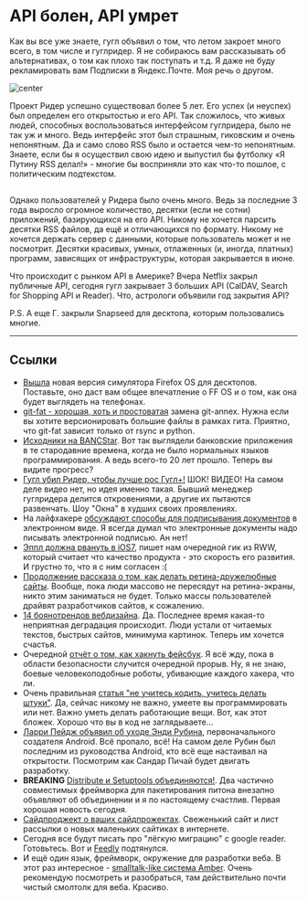 # API болен, API умрет

Как вы все уже знаете, гугл объявил о том, что летом закроет много всего, в том числе и гуглридер. Я не собираюсь вам рассказывать об альтернативах, о том как плохо так поступать и т.д. Я даже не буду рекламировать вам Подписки в Яндекс.Почте. Моя речь о другом.

![center](http://2.bp.blogspot.com/-Q1RrkwT7FQg/UG7b219OG-I/AAAAAAAABY0/o0hkAxtkpno/s1600/default-ogb.png)

Проект Ридер успешно существовал более 5 лет. Его успех (и неуспех) был определен его открытостью и его API. Так сложилось, что живых людей, способных воспользоваться интерфейсом гуглридера, было не так уж и много. Ведь интерфейс этот был страшным, гиковским и очень непонятным. Да и само слово RSS было и остается чем-то непонятным. Знаете, если бы я осуществил свою идею и выпустил бы футболку «Я Путину RSS делал!» - многие бы восприняли это как что-то пошлое, с политическим подтекстом.

<img src="http://cho.justos.org:9119/counter.gif" height=1 width=1/>

Однако пользователей у Ридера было очень много. Ведь за последние 3 года выросло огромное количество, десятки (если не сотни) приложений, базирующихся на его API. Никому не хочется парсить десятки RSS файлов, да ещё и отличающихся по формату. Никому не хочется держать сервер с данными, которые пользователь может и не посмотрит. Десятки красивых, умных, отлаженных (и, иногда, платных) программ, зависящих от инфраструктуры, которая закрывается в июне.

Что происходит с рынком API в Америке? Вчера Netflix закрыл публичные API, сегодня гугл закрывает 3 больших API (CalDAV, Search for Shopping API и Reader). Что, астрологи объявили год закрытия API?

P.S. А еще Г. закрыли Snapseed для десктопа, которым пользовались многие.

-----

## Ссылки

* [Вышла](https://hacks.mozilla.org/2013/03/firefox-os-simulator-previewing-version-3-0/) новая версия симулятора Firefox OS для десктопов. Поставьте, оно даст вам общее впечатление о FF OS и о том, как она будет выглядеть на телефонах.
* [git-fat - хорошая, хоть и простоватая](https://github.com/jedbrown/git-fat) замена git-annex. Нужна если вы хотите версионировать большие файлы в рамках гита. Приятно, что git-fat зависит только от rsync и python.
* [Исходники на BANCStar](https://github.com/jloughry/BANCStar). Вот так выглядели банковские приложения в те стародавние времена, когда не было нормальных языков программирования. А ведь всего-то 20 лет прошло. Теперь вы видите прогресс?
* [Гугл убил Ридер, чтобы лучше рос Гугл+!](http://thenextweb.com/google/2013/03/14/former-google-reader-product-manager-confirms-our-suspicions-its-demise-is-all-about-google/) ШОК! ВИДЕО! На самом деле видео нет, но идея именно такая. Бывший менеджер гуглридера делится откровениями, а другие их пытаются развенчать. Шоу "Окна" в худших своих проявлениях.
* На лайфхакере [обсуждают способы для подписывания документов](http://lifehacker.com/5990172/whats-the-best-way-to-to-sign-documents-electronically-without-scanning-them) в электронном виде. Я всегда думал что электронные документы надо писывать электронной подписью. Ан нет!
* [Эппл должна рвануть в iOS7](http://readwrite.com/2013/03/12/why-apple-ios-7-needs-to-kill-it), пишет нам очередной гик из RWW, который считает что качество продукта - это скорость его развития. И грустно то, что я с ним согласен :(
* [Продолжение рассказа о том, как делать ретина-дружелюбные сайты](http://paulstamatiou.com/responsive-retina-blog-development-part-2). Вообще, пока люди массово не пересядут на ретина-экраны, никто этим заниматься не будет. Только массы пользователей драйвят разработчиков сайтов, к сожалению.
* [14 боянотрендов вебдизайна](http://econsultancy.com/uk/blog/62335-14-lousy-web-design-trends-that-are-making-a-comeback). Да. Последнее время какая-то неприятная деградация происходит. Люди устали от читаемых текстов, быстрых сайтов, минимума картинок. Теперь им хочется счастья.
* Очередной [отчёт о том, как хакнуть фейсбук](http://www.nirgoldshlager.com/2013/03/how-i-hacked-any-facebook-accountagain.html). Я всё жду, пока в области безопасности случится очередной прорыв. Ну, я не знаю, боевые человекоподобные роботы, убивающие каждого хакера, что ли.
* Очень правильная [статья "не учитесь кодить, учитесь делать штуки"](http://www.jakelevine.me/blog/2013/03/dont-learn-how-to-code-learn-how-to-make-things/). Да, сейчас никому не важно, умеете вы программировать или нет. Важно уметь делать работающие вещи. Вот, как этот бложек. Хорошо что вы в код не заглядываете...
* [Ларри Пейдж объявил об уходе Энди Рубина](http://googleblog.blogspot.ru/2013/03/update-from-ceo.html), первоначального создателя Android. Всё пропало, всё! На самом деле Рубин был последним из руководства Android, кто всё еще настаивал на открытости. Посмотрим как Сандар Пичай будет двигать разработку.
* **BREAKING** [Distribute и Setuptools объединяются!](http://mail.python.org/pipermail/distutils-sig/2013-March/020126.html). Два частично совместимых фреймворка для пакетирования питона внезапно объявляют об объединении и я по настоящему счастлив. Первая хорошая новость сегодня.
* [Сайдпроджект о ваших сайдпрожектах](http://sideshowhq.com/). Свеженький сайт  и лист рассылки о новых маленьких сайтиках в интернете.
* Сегодня все будут писать про "лёгкую миграцию" с google reader. Готовьтесь. Вот и [Feedly](http://blog.feedly.com/2013/03/14/google-reader/) подтянулся.
* И ещё один язык, фреймворк, окружение для разработки веба. В этот раз интересное - [smalltalk-like система Amber](http://amber-lang.net/). Очень рекомендую посмотреть и разобраться, там действительно почти чистый смолтолк для веба. Красиво.
